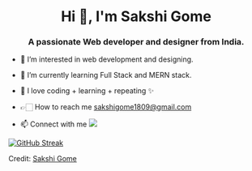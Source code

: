 <h1 align="center">Hi 👋, I'm Sakshi Gome</h1>
<h3 align="center">A passionate Web developer and designer from India.</h3>

- 👀 I’m interested in web development and designing. 
- 🌱 I’m currently learning Full Stack and MERN stack. 
- 💞️ I love coding + learning + repeating ✨
- 👉🏻 How to reach me sakshigome1809@gmail.com

- 📫 Connect with me 
[<img src="https://img.shields.io/badge/linkedin-%230077B5.svg?&style=for-the-badge&logo=linkedin&logoColor=white" />](https://www.linkedin.com/in/sakshi-gome-b7abb2212/) <br>

[![GitHub Streak](https://streak-stats.demolab.com?user=sakshi-0009&theme=dark)](https://git.io/streak-stats)


Credit: [Sakshi Gome](https://github.com/sakshi-0009)
